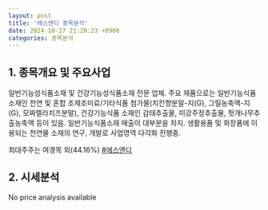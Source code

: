 ```yaml
---
layout: post
title: '에스앤디 종목분석'
date: 2024-10-27 21:20:23 +0900
categories: 종목분석
---
```


## 1. 종목개요 및 주요사업

일반기능성식품소재 및 건강기능성식품소재 전문 업체. 주요 제품으로는 일반기능식품 소재인 천연 및 혼합 조제조미료/기타식품 첨가물(치킨향분말-지(G), 그릴농축액-지(G), 모짜렐라치즈분말), 건강기능식품 소재인 감태추출물, 미강주정추출물, 헛개나무추출농축액 등이 있음. 일반기능식품소재 매출이 대부분을 차지. 생활용품 및 화장품에 이용되는 천연물 소재의 연구, 개발로 사업영역 다각화 진행중.

최대주주는 여경목 외(44.16%)
[#에스앤디](#)

## 2. 시세분석

No price analysis available
